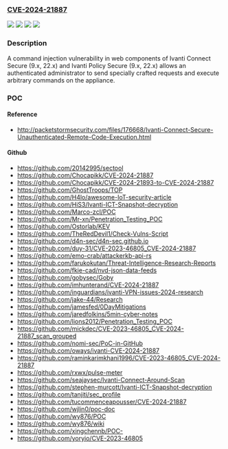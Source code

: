 ### [CVE-2024-21887](https://cve.mitre.org/cgi-bin/cvename.cgi?name=CVE-2024-21887)
![](https://img.shields.io/static/v1?label=Product&message=ICS&color=blue)
![](https://img.shields.io/static/v1?label=Product&message=IPS&color=blue)
![](https://img.shields.io/static/v1?label=Version&message=9.1R18%3C%3D%209.1R18%20&color=brighgreen)
![](https://img.shields.io/static/v1?label=Vulnerability&message=n%2Fa&color=brighgreen)

### Description

A command injection vulnerability in web components of Ivanti Connect Secure (9.x, 22.x) and Ivanti Policy Secure (9.x, 22.x)  allows an authenticated administrator to send specially crafted requests and execute arbitrary commands on the appliance.

### POC

#### Reference
- http://packetstormsecurity.com/files/176668/Ivanti-Connect-Secure-Unauthenticated-Remote-Code-Execution.html

#### Github
- https://github.com/20142995/sectool
- https://github.com/Chocapikk/CVE-2024-21887
- https://github.com/Chocapikk/CVE-2024-21893-to-CVE-2024-21887
- https://github.com/GhostTroops/TOP
- https://github.com/H4lo/awesome-IoT-security-article
- https://github.com/HiS3/Ivanti-ICT-Snapshot-decryption
- https://github.com/Marco-zcl/POC
- https://github.com/Mr-xn/Penetration_Testing_POC
- https://github.com/Ostorlab/KEV
- https://github.com/TheRedDevil1/Check-Vulns-Script
- https://github.com/d4n-sec/d4n-sec.github.io
- https://github.com/duy-31/CVE-2023-46805_CVE-2024-21887
- https://github.com/emo-crab/attackerkb-api-rs
- https://github.com/farukokutan/Threat-Intelligence-Research-Reports
- https://github.com/fkie-cad/nvd-json-data-feeds
- https://github.com/gobysec/Goby
- https://github.com/imhunterand/CVE-2024-21887
- https://github.com/inguardians/ivanti-VPN-issues-2024-research
- https://github.com/jake-44/Research
- https://github.com/jamesfed/0DayMitigations
- https://github.com/jaredfolkins/5min-cyber-notes
- https://github.com/lions2012/Penetration_Testing_POC
- https://github.com/mickdec/CVE-2023-46805_CVE-2024-21887_scan_grouped
- https://github.com/nomi-sec/PoC-in-GitHub
- https://github.com/oways/ivanti-CVE-2024-21887
- https://github.com/raminkarimkhani1996/CVE-2023-46805_CVE-2024-21887
- https://github.com/rxwx/pulse-meter
- https://github.com/seajaysec/Ivanti-Connect-Around-Scan
- https://github.com/stephen-murcott/Ivanti-ICT-Snapshot-decryption
- https://github.com/tanjiti/sec_profile
- https://github.com/tucommenceapousser/CVE-2024-21887
- https://github.com/wjlin0/poc-doc
- https://github.com/wy876/POC
- https://github.com/wy876/wiki
- https://github.com/xingchennb/POC-
- https://github.com/yoryio/CVE-2023-46805

